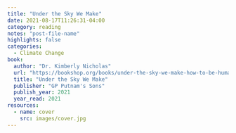 ```yaml
---
title: "Under the Sky We Make"
date: 2021-08-17T11:26:31-04:00
category: reading
notes: "post-file-name"
highlights: false
categories:
  - Climate Change
book:
  author: "Dr. Kimberly Nicholas"
  url: "https://bookshop.org/books/under-the-sky-we-make-how-to-be-human-in-a-warming-world/9780593328170"
  title: "Under the Sky We Make"
  publisher: "GP Putnam's Sons"
  publish_year: 2021
  year_read: 2021
resources:
  - name: cover
    src: images/cover.jpg
---
```


